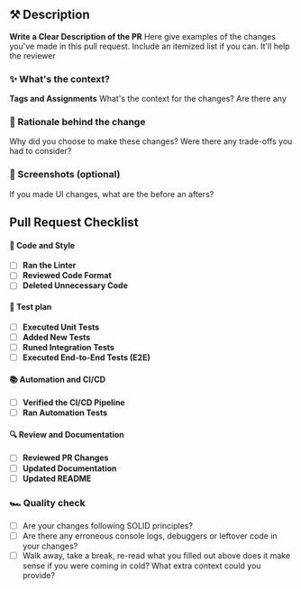 ## ⚒ Description
**Write a Clear Description of the PR**
Here give examples of the changes you've made in this pull request. Include an itemized list if you can. It'll help the reviewer

### ✨ What's the context?
**Tags and Assignments**
What's the context for the changes? Are there any

### 🧠 Rationale behind the change
Why did you choose to make these changes? Were there any trade-offs you had to consider? 

### 📸 Screenshots (optional)
If you made UI changes, what are the before an afters?

## Pull Request Checklist

#### 🗿 Code and Style
- [ ] **Ran the Linter**
- [ ] **Reviewed Code Format**
- [ ] **Deleted Unnecessary Code**

#### 🧪 Test plan
- [ ] **Executed Unit Tests**
- [ ] **Added New Tests**
- [ ] **Runed Integration Tests**
- [ ] **Executed End-to-End Tests (E2E)**

#### 📚 Automation and CI/CD
- [ ] **Verified the CI/CD Pipeline**
- [ ] **Ran Automation Tests**

#### 🔍 Review and Documentation
- [ ] **Reviewed PR Changes**
- [ ] **Updated Documentation**
- [ ] **Updated README**

### 🏎 Quality check
- [ ] Are your changes following SOLID principles?
- [ ] Are there any erroneous console logs, debuggers or leftover code in your changes?
- [ ] Walk away, take a break, re-read what you filled out above does it make sense if you were coming in cold? What extra context could you provide?
